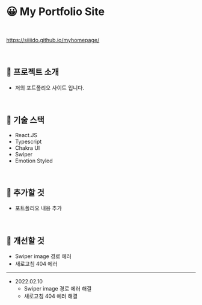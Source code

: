 # 😀  My Portfolio Site

<br>

https://siiiido.github.io/myhomepage/

<br>

## 🔷  프로젝트 소개
* 저의 포트폴리오 사이트 입니다.

<br>

## 🔷  기술 스택
* React.JS
* Typescript
* Chakra UI
* Swiper
* Emotion Styled

<br>


## 🔷  추가할 것
* 포트폴리오 내용 추가

<br>

## 🔷  개선할 것
* Swiper image 경로 에러
* 새로고침 404 에러

---
* 2022.02.10 
    * Swiper image 경로 에러 해결
    * 새로고침 404 에러 해결